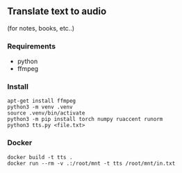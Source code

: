 ## Translate text to audio
(for notes, books, etc..)

### Requirements

* python
* ffmpeg

### Install

```
apt-get install ffmpeg
python3 -m venv .venv
source .venv/bin/activate
python3 -m pip install torch numpy ruaccent runorm
python3 tts.py <file.txt>
```

### Docker

```
docker build -t tts .
docker run --rm -v .:/root/mnt -t tts /root/mnt/in.txt
```

